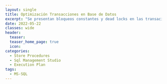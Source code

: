 ```yaml
---
layout: single
title: Optimización Transacciones en Base de Datos
excerpt: "Se presentan bloqueos constantes y dead locks en las transaciones agrabado por un alto tiempo de consumo en las operaciones de los usuarios. El trabajo consistió en una análisis de operaciones realizadas en base de datos para optimizar el rendimiento de la base de datos mediante índices u optimizando las sentencias SQL al evaluar el rendimiento dando como resultado tiempos de respuesta mejorados en mas del 90%"
date: 2022-05-22
classes: wide
header:
  teaser: 
  teaser_home_page: true
  icon: 
categories:
  - Store Procedures
  - Sql Management Studio
  - Execution Plan
tags:  
  - MS-SQL
---
```



